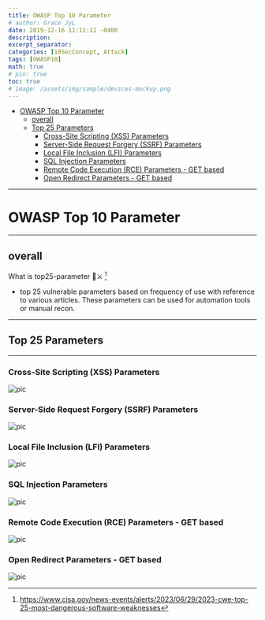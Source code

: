 ```yaml
---
title: OWASP Top 10 Parameter
# author: Grace JyL
date: 2019-12-16 11:11:11 -0400
description:
excerpt_separator:
categories: [10SecConcept, Attack]
tags: [OWASP10]
math: true
# pin: true
toc: true
# image: /assets/img/sample/devices-mockup.png
---
```


- [OWASP Top 10 Parameter](#owasp-top-10-parameter)
  - [overall](#overall)
  - [Top 25 Parameters](#top-25-parameters)
    - [Cross-Site Scripting (XSS) Parameters](#cross-site-scripting-xss-parameters)
    - [Server-Side Request Forgery (SSRF) Parameters](#server-side-request-forgery-ssrf-parameters)
    - [Local File Inclusion (LFI) Parameters](#local-file-inclusion-lfi-parameters)
    - [SQL Injection Parameters](#sql-injection-parameters)
    - [Remote Code Execution (RCE) Parameters - GET based](#remote-code-execution-rce-parameters---get-based)
    - [Open Redirect Parameters - GET based](#open-redirect-parameters---get-based)


---


# OWASP Top 10 Parameter

---

## overall

What is top25-parameter 🧙⚔️ [^OWASP10Parameter]

[^OWASP10Parameter]: https://www.cisa.gov/news-events/alerts/2023/06/29/2023-cwe-top-25-most-dangerous-software-weaknesses

- top 25 vulnerable parameters based on frequency of use with reference to various articles. These parameters can be used for automation tools or manual recon.

---

## Top 25 Parameters

---

### Cross-Site Scripting (XSS) Parameters

![pic](https://raw.githubusercontent.com/OWASP/www-project-top-25-parameters/main/assets/images/xss-owasp_top25pic.png)

### Server-Side Request Forgery (SSRF) Parameters

![pic](https://raw.githubusercontent.com/OWASP/www-project-top-25-parameters/main/assets/images/ssrf-owasp_top25pic.png)

### Local File Inclusion (LFI) Parameters

![pic](https://raw.githubusercontent.com/OWASP/www-project-top-25-parameters/main/assets/images/lfi-owasp_top25pic.png)

### SQL Injection Parameters

![pic](https://raw.githubusercontent.com/OWASP/www-project-top-25-parameters/main/assets/images/sql-owasp_top25pic.png)

### Remote Code Execution (RCE) Parameters - GET based

![pic](https://raw.githubusercontent.com/OWASP/www-project-top-25-parameters/main/assets/images/rce-owasp_top25pic.png)

### Open Redirect Parameters - GET based

![pic](https://raw.githubusercontent.com/OWASP/www-project-top-25-parameters/main/assets/images/openredirect-owasp_top25pic.png)
